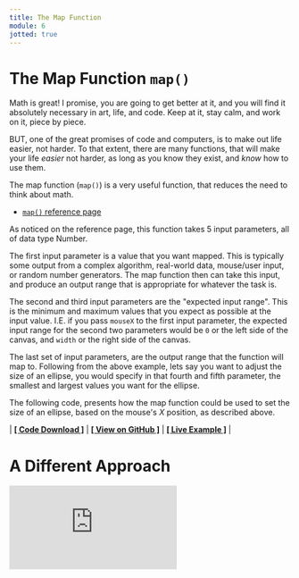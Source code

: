 ```yaml
---
title: The Map Function
module: 6
jotted: true
---
```


# The Map Function `map()`

Math is great! I promise, you are going to get better at it, and you will find it absolutely necessary in art, life, and code. Keep at it, stay calm, and work on it, piece by piece.

BUT, one of the great promises of code and computers, is to make out life easier, not harder. To that extent, there are many functions, that will make your life _easier_ not harder, as long as you know they exist, and _know_ how to use them.

The map function (`map()`) is a very useful function, that reduces the need to think about math.

- [`map()` reference page](https://p5js.org/reference/#/p5/map)

As noticed on the reference page, this function takes 5 input parameters, all of data type Number.

The first input parameter is a value that you want mapped. This is typically some output from a complex algorithm, real-world data, mouse/user input, or random number generators. The map function then can take this input, and produce an output range that is appropriate for whatever the task is.

The second and third input parameters are the "expected input range". This is the minimum and maximum values that you expect as possible at the input value. I.E. if you pass `mouseX` to the first input parameter, the expected input range for the second two parameters would be `0` or the left side of the canvas, and `width` or the right side of the canvas.

The last set of input parameters, are the output range that the function will map to. Following from the above example, lets say you want to adjust the size of an ellipse, you would specify in that fourth and fifth parameter, the smallest and largest values you want for the ellipse.

The following code, presents how the map function could be used to set the size of an ellipse, based on the mouse's _X_ position, as described above.


<div id="jotted-demo-1" class="jotted-theme-stacked"></div>

<script>
    new Jotted(document.querySelector("#jotted-demo-1"), {
    files: [
        {
            type: "js",
            hide: false,
            url:"https://raw.githubusercontent.com/Montana-Media-Arts/120_CreativeCoding/master/lecture_code/06/07_map_01/sketch.js"
        },
        {
            type: "html",
            hide: true,
            url:"../../../p5_resources/index.html"
        }
    ],
    showBlank: false,
    showResult: true,
    plugins: [
        { name: 'ace', options: { "maxLines": 50 } },
        // { name: 'console', options: { autoClear: true } },
    ]
});
</script>

| [**[ Code Download ]**](https://github.com/Montana-Media-Arts/120_CreativeCoding/raw/master/lecture_code/06/07_map_01/07_map_01.zip) | [**[ View on GitHub ]**](https://github.com/Montana-Media-Arts/120_CreativeCoding/raw/master/lecture_code/06/07_map_01/) | [**[ Live Example ]**](https://montana-media-arts.github.io/120_CreativeCoding/lecture_code/06/07_map_01/) |


# A Different Approach

<div class="embed-responsive embed-responsive-16by9"><iframe class="embed-responsive-item" src="https://www.youtube.com/embed/nicMAoW6u1g" frameborder="0" allowfullscreen></iframe></div>
